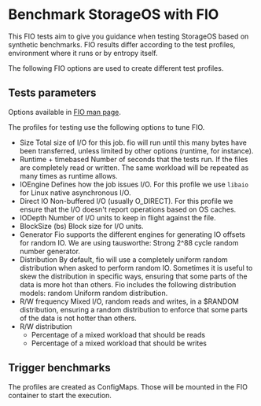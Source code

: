 # Benchmark StorageOS with FIO

This FIO tests aim to give you guidance when testing StorageOS based on
synthetic benchmarks. FIO results differ according to the test profiles,
environment where it runs or by entropy itself.

The following FIO options are used to create different test profiles.

## Tests parameters

Options available in [FIO man page](https://linux.die.net/man/1/fio).

The profiles for testing use the following options to tune FIO.
- Size
   Total size of I/O for this job. fio will run until this many bytes have been
   transferred, unless limited by other options (runtime, for instance).
- Runtime + timebased
   Number of seconds that the tests run. If the files are completely read or
   written. The same workload will be repeated as many times as runtime
   allows.
- IOEngine
    Defines how the job issues I/O. For this profile we use `libaio` for Linux
    native asynchronous I/O.
- Direct IO
    Non-buffered I/O (usually O_DIRECT). For this profile we ensure that the
    I/O doesn't report operations based on OS caches.
- IODepth
    Number of I/O units to keep in flight against the file.
- BlockSize (bs)
    Block size for I/O units.
- Generator
    Fio supports the different engines for generating IO offsets for random IO.
    We are using tausworthe: Strong 2^88 cycle random number generator.
- Distribution
    By default, fio will use a completely uniform random distribution when
    asked to perform random IO. Sometimes it is useful to skew the distribution
    in specific ways, ensuring that some parts of the data is more hot than
    others. Fio includes the following distribution models: random Uniform
    random distribution.
- R/W frequency 
    Mixed I/O, random reads and writes, in a $RANDOM distribution, ensuring a
    random distribution to enforce that some parts of the data is not hotter
    than others.
- R/W distribution 
    - Percentage of a mixed workload that should be reads
    - Percentage of a mixed workload that should be writes


## Trigger benchmarks

The profiles are created as ConfigMaps. Those will be mounted in the FIO
container to start the execution.


